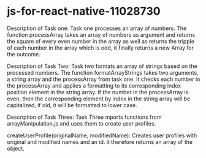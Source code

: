 # js-for-react-native-11028730

Description of Task one:
Task one processes an array of numbers. The function processArray takes an array of
numbers as argument and returns the square of every even number in the array as well as returns
the tripple of each number in the array which is odd,
it finally returns a new Array for the outcome.

Description of Task Two:
Task two formats an array of strings based on the processed numbers.
The function formatArrayStrings takes two arguments, a string array and the processArray from 
task one.
It checks each number in the processArray and applies a formatting to its corresponding index position 
element in the string array. 
if the number in the processArray is even, then the corresponding element by index in the string array
will be capitalized, if old, it will be formatted to lower case.

Description of Task Three:
Task Three mports functions from arrayManipulation.js and uses them to create user profiles.

createUserProfile(originalName, modifiedName): Creates user profiles with original and modified names and an id.
it therefore returns an array of the object.
